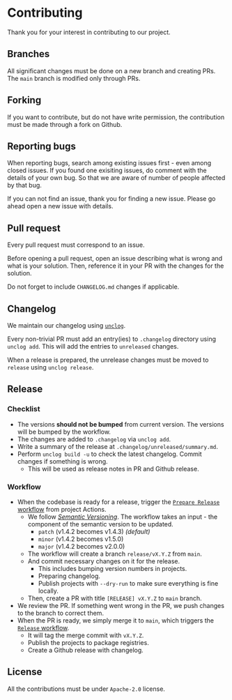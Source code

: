# Contributing

Thank you for your interest in contributing to our project.

## Branches

All significant changes must be done on a new branch and creating PRs.
The `main` branch is modified only through PRs.

## Forking

If you want to contribute, but do not have write permission, the contribution must be made through a fork on Github.

## Reporting bugs

When reporting bugs, search among existing issues first - even among closed issues.
If you found one exisiting issues, do comment with the details of your own bug.
So that we are aware of number of people affected by that bug.

If you can not find an issue, thank you for finding a new issue.
Please go ahead open a new issue with details.

## Pull request

Every pull request must correspond to an issue.

Before opening a pull request, open an issue describing what is wrong and what is your solution.
Then, reference it in your PR with the changes for the solution.

Do not forget to include `CHANGELOG.md` changes if applicable.

## Changelog

We maintain our changelog using [`unclog`](https://github.com/informalsystems/unclog).

Every non-trivial PR must add an entry(ies) to `.changelog` directory using `unclog add`.
This will add the entries to `unreleased` changes.

When a release is prepared, the unrelease changes must be moved to `release` using `unclog release`.

## Release

### Checklist
- The versions **should not be bumped** from current version. The versions will be bumped by the workflow.
- The changes are added to `.changelog` via `unclog add`.
- Write a summary of the release at `.changelog/unreleased/summary.md`.
- Perform `unclog build -u` to check the latest changelog. Commit changes if something is wrong.
  - This will be used as release notes in PR and Github release.

### Workflow
- When the codebase is ready for a release, trigger the [`Prepare Release` workflow](actions/workflows/prepare-release.yml) from project Actions.
  - We follow [_Semantic Versioning_](http://semver.org). The workflow takes an input - the component of the semantic version to be updated.
    - `patch` (v1.4.2 becomes v1.4.3) _(default)_
    - `minor` (v1.4.2 becomes v1.5.0)
    - `major` (v1.4.2 becomes v2.0.0)
  - The workflow will create a branch `release/vX.Y.Z` from `main`.
  - And commit necessary changes on it for the release.
    - This includes bumping version numbers in projects.
    - Preparing changelog.
    - Publish projects with `--dry-run` to make sure everything is fine locally.
  - Then, create a PR with title `[RELEASE] vX.Y.Z` to `main` branch.
- We review the PR. If something went wrong in the PR, we push changes to the branch to correct them.
- When the PR is ready, we simply merge it to `main`, which triggers the [`Release` workflow](actions/workflows/release.yml).
  - It will tag the merge commit with `vX.Y.Z`.
  - Publish the projects to package registries.
  - Create a Github release with changelog.

## License

All the contributions must be under `Apache-2.0` license.

